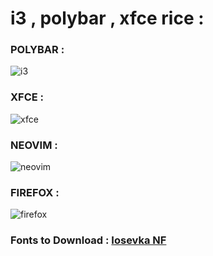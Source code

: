 # i3 , polybar , xfce rice :

### POLYBAR :

![i3](https://raw.githubusercontent.com/iamabhas/dotfiles/main/screenshots/Polybar.png)

### XFCE :

![xfce](https://raw.githubusercontent.com/iamabhas/dotfiles/main/screenshots/screenshot1.png)

### NEOVIM :

![neovim](https://raw.githubusercontent.com/iamabhas/dotfiles/main/screenshots/nvim.png)

### FIREFOX :

![firefox](https://raw.githubusercontent.com/iamabhas/dotfiles/main/screenshots/browser.png)

### Fonts to Download : [Iosevka NF](https://www.nerdfonts.com/font-downloads)

